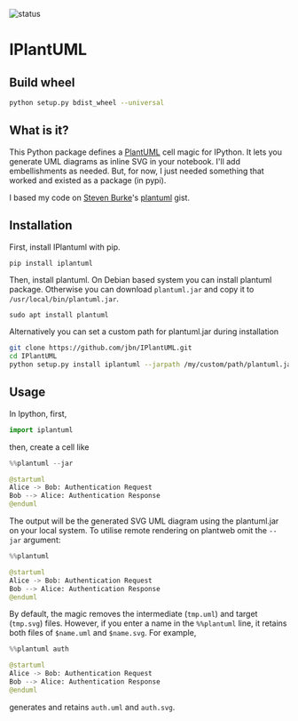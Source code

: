 ![status](https://travis-ci.org/jbn/IPlantUML.svg?branch=master)

# IPlantUML

## Build wheel

```bash
python setup.py bdist_wheel --universal
```

## What is it?

This Python package defines a [PlantUML](http://plantuml.com) cell magic for IPython. It lets you generate UML diagrams as inline SVG in your notebook. I'll add embellishments as needed. But, for now, I just needed something that worked and existed as a package (in pypi).

I based my code on [Steven Burke](https://github.com/sberke)'s [plantuml](http://chickenbit.com/blog/2014/10/inline-plantuml-diagrams-in-ipython-notebook) gist.

Installation
------------

First, install IPlantuml with pip.

```bash
pip install iplantuml
```

Then, install plantuml. On Debian based system you can install plantuml package. Otherwise you can download `plantuml.jar` and copy it to
`/usr/local/bin/plantuml.jar`.

    sudo apt install plantuml

Alternatively you can set a custom path for plantuml.jar during installation

```bash
git clone https://github.com/jbn/IPlantUML.git
cd IPlantUML
python setup.py install iplantuml --jarpath /my/custom/path/plantuml.jar
```

Usage
-----

In Ipython, first,

```python
import iplantuml
```

then, create a cell like

```python
%%plantuml --jar

@startuml
Alice -> Bob: Authentication Request
Bob --> Alice: Authentication Response
@enduml
```

The output will be the generated SVG UML diagram using the plantuml.jar on your local system. To utilise remote rendering on plantweb omit the `--jar` argument:

```python
%%plantuml

@startuml
Alice -> Bob: Authentication Request
Bob --> Alice: Authentication Response
@enduml
```


By default, the magic removes the intermediate (`tmp.uml`) and target (`tmp.svg`) files. However, if you enter a name in the `%%plantuml` line, it retains both files of `$name.uml` and `$name.svg`. For example,

```python
%%plantuml auth

@startuml
Alice -> Bob: Authentication Request
Bob --> Alice: Authentication Response
@enduml
```

generates and retains `auth.uml` and `auth.svg`.
